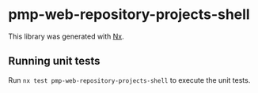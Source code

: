 # pmp-web-repository-projects-shell

This library was generated with [Nx](https://nx.dev).

## Running unit tests

Run `nx test pmp-web-repository-projects-shell` to execute the unit tests.
